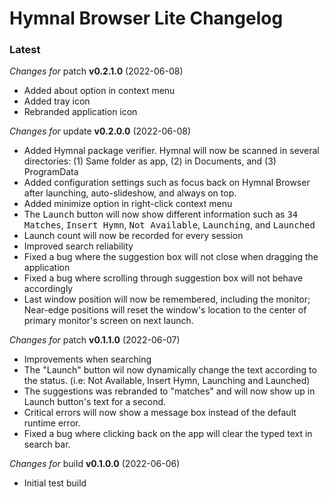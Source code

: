 # Hymnal Browser Lite Changelog

### Latest

*Changes for* patch **v0.2.1.0** (2022-06-08)
- Added about option in context menu
- Added tray icon
- Rebranded application icon

*Changes for* update **v0.2.0.0** (2022-06-08)
- Added Hymnal package verifier. Hymnal will now be scanned in several directories: (1) Same folder as app, (2) in Documents, and (3) ProgramData
- Added configuration settings such as focus back on Hymnal Browser after launching, auto-slideshow, and always on top.
- Added minimize option in right-click context menu
- The <kbd>Launch</kbd> button will now show different information such as <kbd>34 Matches</kbd>, <kbd>Insert Hymn</kbd>, <kbd>Not Available</kbd>, <kbd>Launching</kbd>, and  <kbd>Launched</kbd>
- Launch count will now be recorded for every session
- Improved search reliability
- Fixed a bug where the suggestion box will not close when dragging the application
- Fixed a bug where scrolling through suggestion box will not behave accordingly
- Last window position will now be remembered, including the monitor; Near-edge positions will reset the window's location to the center of primary monitor's screen on next launch.

*Changes for* patch **v0.1.1.0** (2022-06-07)
- Improvements when searching
- The "Launch" button wil now dynamically change the text according to the status. (i.e: Not Available, Insert Hymn, Launching and Launched)
- The suggestions was rebranded to "matches" and will now show up in Launch button's text for a second.
- Critical errors will now show a message box instead of the default runtime error.
- Fixed a bug where clicking back on the app will clear the typed text in search bar.

*Changes for* build **v0.1.0.0** (2022-06-06)
- Initial test build